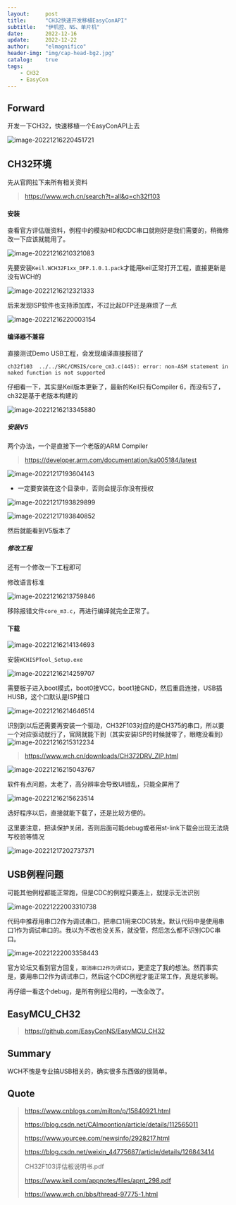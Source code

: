 ```yaml
---
layout:     post
title:      "CH32快速开发移植EasyConAPI"
subtitle:   "伊机控、NS、单片机"
date:       2022-12-16
update:     2022-12-22
author:     "elmagnifico"
header-img: "img/cap-head-bg2.jpg"
catalog:    true
tags:
    - CH32
    - EasyCon
---
```


## Forward

开发一下CH32，快速移植一个EasyConAPI上去

![image-20221216220451721](http://img.elmagnifico.tech:9514/static/upload/elmagnifico/202212162204792.png)



## CH32环境

先从官网拉下来所有相关资料

> https://www.wch.cn/search?t=all&q=ch32f103



#### 安装

查看官方评估版资料，例程中的模拟HID和CDC串口就刚好是我们需要的，稍微修改一下应该就能用了。

![image-20221216210321083](http://img.elmagnifico.tech:9514/static/upload/elmagnifico/202212162103160.png)

先要安装`Keil.WCH32F1xx_DFP.1.0.1.pack`才能用keil正常打开工程，直接更新是没有WCH的

![image-20221216212321333](http://img.elmagnifico.tech:9514/static/upload/elmagnifico/202212162123371.png)

后来发现ISP软件也支持添加库，不过比起DFP还是麻烦了一点

![image-20221216220003154](http://img.elmagnifico.tech:9514/static/upload/elmagnifico/202212162200181.png)



#### 编译器不兼容



直接测试Demo USB工程，会发现编译直接报错了

```
ch32f103  ../../SRC/CMSIS/core_cm3.c(445): error: non-ASM statement in naked function is not supported
```

仔细看一下，其实是Keil版本更新了，最新的Keil只有Compiler 6，而没有5了，ch32是基于老版本构建的

![image-20221216213345880](http://img.elmagnifico.tech:9514/static/upload/elmagnifico/202212162133914.png)

##### 安装V5

两个办法，一个是直接下一个老版的ARM Compiler

> https://developer.arm.com/documentation/ka005184/latest

![image-20221217193604143](http://img.elmagnifico.tech:9514/static/upload/elmagnifico/202212171936223.png)

- 一定要安装在这个目录中，否则会提示你没有授权

![image-20221217193829899](http://img.elmagnifico.tech:9514/static/upload/elmagnifico/202212171938943.png)

![image-20221217193840852](http://img.elmagnifico.tech:9514/static/upload/elmagnifico/202212171938882.png)

然后就能看到V5版本了



##### 修改工程

还有一个修改一下工程即可

修改语言标准

![image-20221216213759846](http://img.elmagnifico.tech:9514/static/upload/elmagnifico/202212162137878.png)

移除报错文件`core_m3.c`，再进行编译就完全正常了。



#### 下载

![image-20221216214134693](http://img.elmagnifico.tech:9514/static/upload/elmagnifico/202212162141737.png)

安装`WCHISPTool_Setup.exe`

![image-20221216214259707](http://img.elmagnifico.tech:9514/static/upload/elmagnifico/202212162142801.png)

需要板子进入boot模式，boot0接VCC，boot1接GND，然后重启连接，USB插HUSB，这个口默认是ISP接口

![image-20221216214646514](http://img.elmagnifico.tech:9514/static/upload/elmagnifico/202212162146538.png)

识别到以后还需要再安装一个驱动，CH32F103对应的是CH375的串口，所以要一个对应驱动就行了，官网就能下到（其实安装ISP的时候就带了，眼瞎没看到）![image-20221216215312234](http://img.elmagnifico.tech:9514/static/upload/elmagnifico/202212162153263.png)

> https://www.wch.cn/downloads/CH372DRV_ZIP.html

![image-20221216215043767](http://img.elmagnifico.tech:9514/static/upload/elmagnifico/202212162150793.png)

软件有点问题，太老了，高分辨率会导致UI错乱，只能全屏用了

![image-20221216215623514](http://img.elmagnifico.tech:9514/static/upload/elmagnifico/202212162156590.png)

选好程序以后，直接就能下载了，还是比较方便的。

这里要注意，把读保护关闭，否则后面可能debug或者用st-link下载会出现无法烧写校验等情况

![image-20221217202737371](http://img.elmagnifico.tech:9514/static/upload/elmagnifico/202212172027460.png)



## USB例程问题

可能其他例程都能正常跑，但是CDC的例程只要连上，就提示无法识别

![image-20221222003310738](http://img.elmagnifico.tech:9514/static/upload/elmagnifico/202212220033853.png)

代码中推荐用串口2作为调试串口，把串口1用来CDC转发。默认代码中是使用串口1作为调试串口的。我以为不改也没关系，就没管，然后怎么都不识别CDC串口。

![image-20221222003358443](http://img.elmagnifico.tech:9514/static/upload/elmagnifico/202212220033505.png)

官方论坛又看到官方回复，`取消串口2作为调试口`，更坚定了我的想法。然而事实是，要用串口2作为调试串口，然后这个CDC例程才能正常工作，真是坑爹啊。

再仔细一看这个debug，是所有例程公用的，一改全改了。



## EasyMCU_CH32

> https://github.com/EasyConNS/EasyMCU_CH32



## Summary

WCH不愧是专业搞USB相关的，确实很多东西做的很简单。



## Quote

> https://www.cnblogs.com/milton/p/15840921.html
>
> https://blog.csdn.net/CAImoontion/article/details/112565011
>
> https://www.yourcee.com/newsinfo/2928217.html
>
> https://blog.csdn.net/weixin_44775687/article/details/126843414
>
> CH32F103评估板说明书.pdf
>
> https://www.keil.com/appnotes/files/apnt_298.pdf
>
> https://www.wch.cn/bbs/thread-97775-1.html

